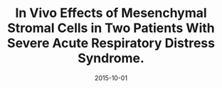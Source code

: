 ---
link: https://dx.doi.org/10.5966/sctm.2015-0021
journal: Stem cells translational medicine
title: In Vivo Effects of Mesenchymal Stromal Cells in Two Patients With Severe Acute Respiratory Distress Syndrome.
date: 2015-10-01
authors: Simonson, OE, Mougiakakos, D, Heldring, N, Bassi, G, Johansson, HJ, Dalén, M, Jitschin, R, Rodin, S, Corbascio, M, El Andaloussi, S, Wiklander, OP, Nordin, JZ, Skog, J, Romain, C, Koestler, T, Hellgren-Johansson, L, Schiller, P, Joachimsson, PO, Hägglund, H, Mattsson, M, Lehtiö, J, Faridani, OR, Sandberg, R, Korsgren, O, Krampera, M, Weiss, DJ, Grinnemo, KH, Le Blanc, K
---